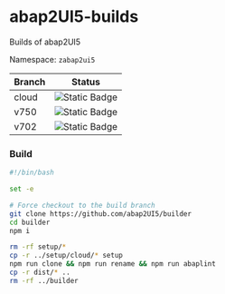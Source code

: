 # abap2UI5-builds

Builds of abap2UI5

Namespace: `zabap2ui5`


| Branch    | Status                | 
|-----------| ---------------------------| 
| cloud  | ![Static Badge](https://img.shields.io/badge/build-passed-green) |
| v750   | ![Static Badge](https://img.shields.io/badge/build-passed-green) |
| v702   | ![Static Badge](https://img.shields.io/badge/build-passed-green) |


### Build

```sh
#!/bin/bash

set -e

# Force checkout to the build branch
git clone https://github.com/abap2UI5/builder
cd builder
npm i

rm -rf setup/*
cp -r ../setup/cloud/* setup
npm run clone && npm run rename && npm run abaplint
cp -r dist/* ..
rm -rf ../builder


```
